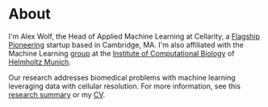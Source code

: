 # About

I'm Alex Wolf, the Head of Applied Machine Learning at Cellarity, a [Flagship Pioneering](https://flagshippioneering.com) startup based in Cambridge, MA. I'm also affiliated with the Machine Learning [group](http://www.helmholtz-muenchen.de/icb/research/groups/machine-learning/overview/index.html) at the [Institute of Computational Biology](http://www.helmholtz-muenchen.de/icb/) of [Helmholtz Munich](http://www.helmholtz-muenchen.de/en/index.html).

Our research addresses biomedical problems with machine learning leveraging data with cellular resolution. For more information, see this [research summary](/research) or my [CV](/docs/WolfFA_CV.pdf).

<center>
<a href="http://scholar.google.de/citations?user=1FnOtMoAAAAJ"><span class="fa-stack fa-lg"><i class="fa fa-circle fa-stack-2x"></i><i class="ai ai-google-scholar fa-stack-1x fa-inverse"></i></span></a>
<a href="https://twitter.com/falexwolf"><span class="fa-stack fa-lg"><i class="fa fa-circle fa-stack-2x"></i><i class="fa fa-twitter fa-stack-1x fa-inverse"></i></span></a>
<a href="https://github.com/falexwolf"><span class="fa-stack fa-lg"><i class="fa fa-circle fa-stack-2x"></i><i class="fa fa-github fa-stack-1x fa-inverse"></i></span></a>
<a href="https://linkedin.com/in/falexwolf"><span class="fa-stack fa-lg"><i class="fa fa-circle fa-stack-2x"></i><i class="fa fa-linkedin fa-stack-1x fa-inverse"></i></span></a>
<a href="/docs/WolfFA_CV.pdf"><span class="fa-stack fa-lg"><i class="fa fa-circle fa-stack-2x"></i><i class="ai ai-cv fa-stack-1x fa-inverse"></i></span></a>
</center>
